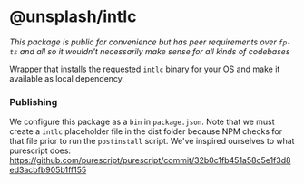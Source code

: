 # @unsplash/intlc

_This package is public for convenience but has peer requirements over `fp-ts` and all so it wouldn't necessarily make sense for all kinds of codebases_

Wrapper that installs the requested `intlc` binary for your OS and make it available as local dependency.

### Publishing

We configure this package as a `bin` in `package.json`. Note that we must create a `intlc` placeholder file in the dist folder because NPM checks for that file prior to run the `postinstall` script.
We've inspired ourselves to what purescript does: https://github.com/purescript/purescript/commit/32b0c1fb451a58c5e1f3d8ed3acbfb905b1ff155